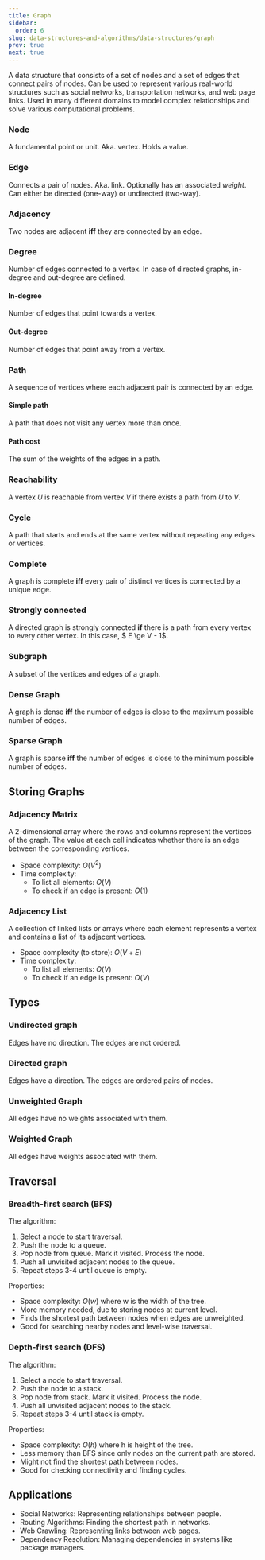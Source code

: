 ```yaml
---
title: Graph
sidebar:
  order: 6
slug: data-structures-and-algorithms/data-structures/graph
prev: true
next: true
---
```


A data structure that consists of a set of nodes and a set of edges that connect
pairs of nodes. Can be used to represent various real-world structures such as
social networks, transportation networks, and web page links. Used in many
different domains to model complex relationships and solve various computational
problems.

### Node

A fundamental point or unit. Aka. vertex. Holds a value.

### Edge

Connects a pair of nodes. Aka. link. Optionally has an associated _weight_. Can
either be directed (one-way) or undirected (two-way).

### Adjacency

Two nodes are adjacent **iff** they are connected by an edge.

### Degree

Number of edges connected to a vertex. In case of directed graphs, in-degree and
out-degree are defined.

#### In-degree

Number of edges that point towards a vertex.

#### Out-degree

Number of edges that point away from a vertex.

### Path

A sequence of vertices where each adjacent pair is connected by an edge.

#### Simple path

A path that does not visit any vertex more than once.

#### Path cost

The sum of the weights of the edges in a path.

### Reachability

A vertex $U$ is reachable from vertex $V$ if there exists a path from $U$ to
$V$.

### Cycle

A path that starts and ends at the same vertex without repeating any edges or
vertices.

### Complete

A graph is complete **iff** every pair of distinct vertices is connected by a
unique edge.

### Strongly connected

A directed graph is strongly connected **if** there is a path from every vertex
to every other vertex. In this case, $ E \ge V - 1$.

### Subgraph

A subset of the vertices and edges of a graph.

### Dense Graph

A graph is dense **iff** the number of edges is close to the maximum possible
number of edges.

### Sparse Graph

A graph is sparse **iff** the number of edges is close to the minimum possible
number of edges.

## Storing Graphs

### Adjacency Matrix

A 2-dimensional array where the rows and columns represent the vertices of the
graph. The value at each cell indicates whether there is an edge between the
corresponding vertices.

- Space complexity: $O(V^2)$
- Time complexity:
  - To list all elements: $O(V)$
  - To check if an edge is present: $O(1)$

### Adjacency List

A collection of linked lists or arrays where each element represents a vertex
and contains a list of its adjacent vertices.

- Space complexity (to store): $O(V+E)$
- Time complexity:
  - To list all elements: $O(V)$
  - To check if an edge is present: $O(V)$

## Types

### Undirected graph

Edges have no direction. The edges are not ordered.

### Directed graph

Edges have a direction. The edges are ordered pairs of nodes.

### Unweighted Graph

All edges have no weights associated with them.

### Weighted Graph

All edges have weights associated with them.

## Traversal

### Breadth-first search (BFS)

The algorithm:

1. Select a node to start traversal.
2. Push the node to a queue.
3. Pop node from queue. Mark it visited. Process the node.
4. Push all unvisited adjacent nodes to the queue.
5. Repeat steps 3-4 until queue is empty.

Properties:

- Space complexity: $O(w)$ where w is the width of the tree.
- More memory needed, due to storing nodes at current level.
- Finds the shortest path between nodes when edges are unweighted.
- Good for searching nearby nodes and level-wise traversal.

### Depth-first search (DFS)

The algorithm:

1. Select a node to start traversal.
2. Push the node to a stack.
3. Pop node from stack. Mark it visited. Process the node.
4. Push all unvisited adjacent nodes to the stack.
5. Repeat steps 3-4 until stack is empty.

Properties:

- Space complexity: $O(h)$ where h is height of the tree.
- Less memory than BFS since only nodes on the current path are stored.
- Might not find the shortest path between nodes.
- Good for checking connectivity and finding cycles.

## Applications

- Social Networks: Representing relationships between people.
- Routing Algorithms: Finding the shortest path in networks.
- Web Crawling: Representing links between web pages.
- Dependency Resolution: Managing dependencies in systems like package managers.

